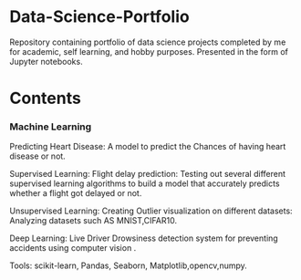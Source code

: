 # Data-Science-Portfolio

Repository containing portfolio of data science projects completed by me for academic, self learning, and hobby purposes. Presented in the form of Jupyter notebooks.

# Contents

### Machine Learning
Predicting Heart Disease: A model to predict the Chances of having heart disease or not.

Supervised Learning: Flight delay prediction: Testing out several different supervised learning algorithms to build a model that accurately predicts whether a flight got delayed or not.

Unsupervised Learning: Creating Outlier visualization on different datasets: Analyzing datasets such AS MNIST,CIFAR10.

Deep Learning: Live Driver Drowsiness detection system for preventing accidents using computer vision .

Tools: scikit-learn, Pandas, Seaborn, Matplotlib,opencv,numpy.

